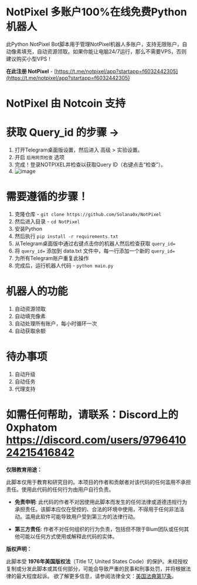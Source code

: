 # NotPixel 多账户100%在线免费Python机器人

此Python NotPixel Bot脚本用于管理NotPixel机器人多账户，支持无限账户，自动像素填充，自动资源领取。如果你能让电脑24/7运行，那么不需要VPS，否则建议购买小型VPS！

**在此注册 NotPixel** - [https://t.me/notpixel/app?startapp=f6032442305](https://t.me/notpixel/app?startapp=f6032442305)

# NotPixel 由 Notcoin 支持

# 获取 Query_id 的步骤 ->

1. 打开Telegram桌面版设置，然后进入 高级 > 实验设置。
2. 开启 `启用网页检查` 选项
3. 完成！登录NOTPIXEL并检查以获取Query ID（右键点击“检查”）。
4. ![image](https://github.com/user-attachments/assets/c27bccac-b8bd-43fd-a3dd-7727be662abe)

# 需要遵循的步骤！

1. 克隆仓库 - `git clone https://github.com/Solana0x/NotPixel`
2. 然后进入目录 - `cd NotPixel`
3. 安装Python
4. 然后执行 `pip install -r requirements.txt`
5. 从Telegram桌面版中通过右键点击你的机器人然后检查获取 `query_id=`
6. 将 `query_id=` 添加到 data.txt 文件中，每一行添加一个新的 `query_id=`
7. 为所有Telegram账户重复此操作
8. 完成后，运行机器人代码 - `python main.py`

# 机器人的功能

1. 自动资源领取
2. 自动填充像素
3. 自动处理所有账户，每小时循环一次
4. 自动获取余额

# 待办事项

1. 自动升级
2. 自动任务
3. 代理支持

# 如需任何帮助，请联系：Discord上的0xphatom https://discord.com/users/979641024215416842

**仅限教育用途：**

此脚本仅用于教育和研究目的。本项目的作者和贡献者对该代码的任何滥用不承担责任。使用此代码的任何行为由用户自行负责。

- **免责申明**: 此代码的作者不对因使用此脚本而发生的任何法律或道德违规行为承担责任。该脚本应仅在受控的、合法的环境中使用，不得用于任何非法活动。滥用此软件可能导致用户受到第三方的法律行动。
  
- **第三方责任**: 作者不对任何组织的行为负责，包括但不限于Blum团队或任何其他可能以任何方式使用或解释此代码的实体。

**版权声明：**

此脚本受 **1976年美国版权法**（Title 17, United States Code）的保护。未经授权复制或分发此脚本或其任何部分，可能会导致严重的民事和刑事处罚，并将根据法律的最大程度起诉。
欲了解更多信息，请参阅法律全文：[美国法典第17条](https://www.copyright.gov/title17/)。
